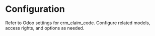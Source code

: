 # Configuration

Refer to Odoo settings for crm_claim_code. Configure related models, access rights, and options as needed.
